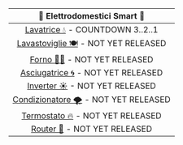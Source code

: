 
| 📡 Elettrodomestici Smart 📶|
| :---: |
| [Lavatrice 💧](lavatrice.md) - COUNTDOWN 3..2..1|
| [Lavastoviglie 🍽](#lavastoviglie) - NOT YET RELEASED| 
| [Forno 👨‍🍳](#forno) - NOT YET RELEASED|
| [Asciugatrice 🌀](#asciugatrice) - NOT YET RELEASED|
| [Inverter ☀](#inverter) - NOT YET RELEASED|
| [Condizionatore 🌪](#condizionatore) - NOT YET RELEASED|
| [Termostato 🔥](#termostato) - NOT YET RELEASED|
| [Router 📶](#router) - NOT YET RELEASED|



